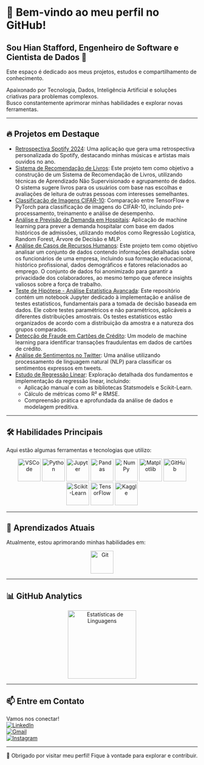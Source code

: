 # 👋 Bem-vindo ao meu perfil no GitHub!  
## Sou Hian Stafford, Engenheiro de Software e Cientista de Dados 🚀  

Este espaço é dedicado aos meus projetos, estudos e compartilhamento de conhecimento. 

Apaixonado por Tecnologia, Dados, Inteligência Artificial e soluções criativas para problemas complexos.  
Busco constantemente aprimorar minhas habilidades e explorar novas ferramentas.  

---
## 🔥 Projetos em Destaque  
- [Retrospectiva Spotify 2024](https://github.com/hian-stafford/retrospectiva_spotify_2024): Uma aplicação que gera uma retrospectiva personalizada do Spotify, destacando minhas músicas e artistas mais ouvidos no ano.
- [Sistema de Recomendação de Livros](https://github.com/hian-stafford/recomendacao_livros): Este projeto tem como objetivo a construção de um Sistema de Recomendação de Livros, utilizando técnicas de Aprendizado Não Supervisionado e agrupamento de dados. O sistema sugere livros para os usuários com base nas escolhas e avaliações de leitura de outras pessoas com interesses semelhantes.
- [Classificação de Imagens CIFAR-10](https://github.com/hian-stafford/classificacao_cifar-10): Comparação entre TensorFlow e PyTorch para classificação de imagens do CIFAR-10, incluindo pré-processamento, treinamento e análise de desempenho.
- [Análise e Previsão de Demanda em Hospitais](https://github.com/hian-stafford/readmissao_hospitalar): Aplicação de machine learning para prever a demanda hospitalar com base em dados históricos de admissões, utilizando modelos como Regressão Logística, Random Forest, Árvore de Decisão e MLP.
- [Análise de Casos de Recursos Humanos](https://github.com/hian-stafford/caso_de_rh): Este projeto tem como objetivo analisar um conjunto de dados contendo informações detalhadas sobre os funcionários de uma empresa, incluindo sua formação educacional, histórico profissional, dados demográficos e fatores relacionados ao emprego. O conjunto de dados foi anonimizado para garantir a privacidade dos colaboradores, ao mesmo tempo que oferece insights valiosos sobre a força de trabalho.
- [Teste de Hipótese - Análise Estatística Avançada](https://github.com/hian-stafford/teste_hipoteses): Este repositório contém um notebook Jupyter dedicado à implementação e análise de testes estatísticos, fundamentais para a tomada de decisão baseada em dados. Ele cobre testes paramétricos e não paramétricos, aplicáveis a diferentes distribuições amostrais. Os testes estatísticos estão organizados de acordo com a distribuição da amostra e a natureza dos grupos comparados.
- [Detecção de Fraude em Cartões de Crédito](https://github.com/hian-stafford/deteccao_fraude_credito): Um modelo de machine learning para identificar transações fraudulentas em dados de cartões de crédito.
- [Análise de Sentimentos no Twitter](https://github.com/hian-stafford/analise_sentimentos_twitter): Uma análise utilizando processamento de linguagem natural (NLP) para classificar os sentimentos expressos em tweets.
- [Estudo de Regressão Linear](https://github.com/hian-stafford/estudo_regressao_linear): Exploração detalhada dos fundamentos e implementação da regressão linear, incluindo:  
  - Aplicação manual e com as bibliotecas Statsmodels e Scikit-Learn.  
  - Cálculo de métricas como R² e RMSE.  
  - Compreensão prática e aprofundada da análise de dados e modelagem preditiva.
---

## 🛠️ Habilidades Principais  
Aqui estão algumas ferramentas e tecnologias que utilizo:  
<div align="center">
    <img height="60" src="https://cdn.jsdelivr.net/gh/devicons/devicon/icons/vscode/vscode-original-wordmark.svg" alt="VSCode" />
    <img height="60" src="https://cdn.jsdelivr.net/gh/devicons/devicon/icons/python/python-original-wordmark.svg" alt="Python" />
    <img height="60" src="https://cdn.jsdelivr.net/gh/devicons/devicon/icons/jupyter/jupyter-original-wordmark.svg" alt="Jupyter" />
    <img height="60" src="https://cdn.jsdelivr.net/gh/devicons/devicon/icons/pandas/pandas-original-wordmark.svg" alt="Pandas" />
    <img height="60" src="https://cdn.jsdelivr.net/gh/devicons/devicon/icons/numpy/numpy-original-wordmark.svg" alt="NumPy" />
    <img height="60" src="https://cdn.jsdelivr.net/gh/devicons/devicon/icons/matplotlib/matplotlib-original.svg" alt="Matplotlib" />
    <img height="60" src="https://cdn.jsdelivr.net/gh/devicons/devicon/icons/github/github-original-wordmark.svg" alt="GitHub" />
    <img height="60" src="https://raw.githubusercontent.com/scikit-learn/scikit-learn/main/doc/logos/scikit-learn-logo.png" alt="Scikit-Learn" />
    <img height="60" src="https://cdn.jsdelivr.net/gh/devicons/devicon/icons/tensorflow/tensorflow-original-wordmark.svg" alt="TensorFlow" />
    <img height="60" src="https://cdn.jsdelivr.net/gh/devicons/devicon/icons/kaggle/kaggle-original-wordmark.svg" alt="Kaggle" />
</div>  

---

## 📘 Aprendizados Atuais  
Atualmente, estou aprimorando minhas habilidades em:  
<div align="center">
    <img height="60" src="https://cdn.jsdelivr.net/gh/devicons/devicon/icons/git/git-original-wordmark.svg" alt="Git" />
</div>

---

## 📊 GitHub Analytics  
<div align="center">
    <img height="180em" src="https://github-readme-stats.vercel.app/api/top-langs/?username=hian-stafford&layout=compact&langs_count=7&theme=dracula" alt="Estatísticas de Linguagens" />
</div>

---

## 📫 Entre em Contato  
Vamos nos conectar!  
[![LinkedIn](https://img.shields.io/badge/-LinkedIn-%230077B5?style=for-the-badge&logo=linkedin&logoColor=white)](https://www.linkedin.com/in/hian-stafford-565465179/)  
[![Gmail](https://img.shields.io/badge/-Gmail-D14836?style=for-the-badge&logo=gmail&logoColor=white)](mailto:hian.correa@gmail.com)  
[![Instagram](https://img.shields.io/badge/-Instagram-%23E4405F?style=for-the-badge&logo=instagram&logoColor=white)](https://www.instagram.com/hian_stafford/)  

---

🌟 Obrigado por visitar meu perfil! Fique à vontade para explorar e contribuir.  
